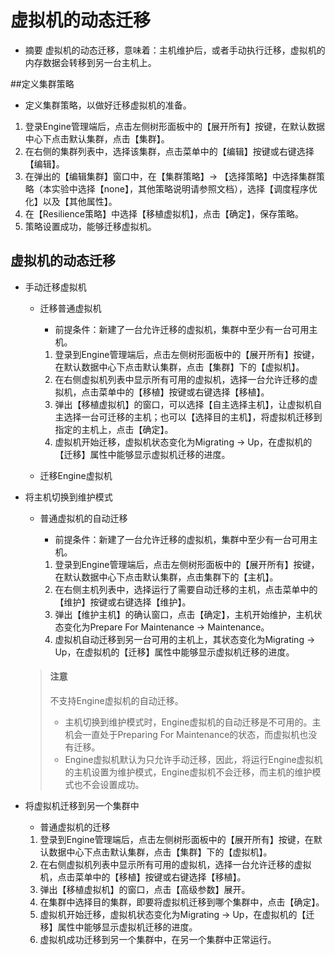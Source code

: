 # 虚拟机的动态迁移
* 摘要
  虚拟机的动态迁移，意味着：主机维护后，或者手动执行迁移，虚拟机的内存数据会转移到另一台主机上。

##定义集群策略

* 定义集群策略，以做好迁移虚拟机的准备。

1. 登录Engine管理端后，点击左侧树形面板中的【展开所有】按键，在默认数据中心下点击默认集群，点击【集群】。
1. 在右侧的集群列表中，选择该集群，点击菜单中的【编辑】按键或右键选择【编辑】。
1. 在弹出的【编辑集群】窗口中，在【集群策略】-> 【选择策略】中选择集群策略（本实验中选择【none】，其他策略说明请参照文档），选择【调度程序优化】以及【其他属性】。
1. 在【Resilience策略】中选择【移植虚拟机】，点击【确定】，保存策略。
1. 策略设置成功，能够迁移虚拟机。

## 虚拟机的动态迁移

* 手动迁移虚拟机
  * 迁移普通虚拟机
    * 前提条件：新建了一台允许迁移的虚拟机，集群中至少有一台可用主机。

    1. 登录到Engine管理端后，点击左侧树形面板中的【展开所有】按键，在默认数据中心下点击默认集群，点击【集群】下的【虚拟机】。
    1. 在右侧虚拟机列表中显示所有可用的虚拟机，选择一台允许迁移的虚拟机，点击菜单中的【移植】按键或右键选择【移植】。
    1. 弹出【移植虚拟机】的窗口，可以选择【自主选择主机】，让虚拟机自主选择一台可迁移的主机；也可以【选择目的主机】，将虚拟机迁移到指定的主机上，点击【确定】。
    1. 虚拟机开始迁移，虚拟机状态变化为Migrating -> Up，在虚拟机的【迁移】属性中能够显示虚拟机迁移的进度。

  * 迁移Engine虚拟机

* 将主机切换到维护模式
  * 普通虚拟机的自动迁移
    * 前提条件：新建了一台允许迁移的虚拟机，集群中至少有一台可用主机。

    1. 登录到Engine管理端后，点击左侧树形面板中的【展开所有】按键，在默认数据中心下点击默认集群，点击集群下的【主机】。
    1. 在右侧主机列表中，选择运行了需要自动迁移的主机，点击菜单中的【维护】按键或右键选择【维护】。
    1. 弹出【维护主机】的确认窗口，点击【确定】，主机开始维护，主机状态变化为Prepare For Maintenance -> Maintenance。
    1. 虚拟机自动迁移到另一台可用的主机上，其状态变化为Migrating -> Up，在虚拟机的【迁移】属性中能够显示虚拟机迁移的进度。

  > #### 注意
  > 不支持Engine虚拟机的自动迁移。
  >  * 主机切换到维护模式时，Engine虚拟机的自动迁移是不可用的。主机会一直处于Preparing For Maintenance的状态，而虚拟机也没有迁移。
  >  * Engine虚拟机默认为只允许手动迁移，因此，将运行Engine虚拟机的主机设置为维护模式，Engine虚拟机不会迁移，而主机的维护模式也不会设置成功。

* 将虚拟机迁移到另一个集群中
  * 普通虚拟机的迁移

  1. 登录到Engine管理端后，点击左侧树形面板中的【展开所有】按键，在默认数据中心下点击默认集群，点击【集群】下的【虚拟机】。
  1. 在右侧虚拟机列表中显示所有可用的虚拟机，选择一台允许迁移的虚拟机，点击菜单中的【移植】按键或右键选择【移植】。
  1. 弹出【移植虚拟机】的窗口，点击【高级参数】展开。
  1. 在集群中选择目的集群，即要将虚拟机迁移到哪个集群中，点击【确定】。
  1. 虚拟机开始迁移，虚拟机状态变化为Migrating -> Up，在虚拟机的【迁移】属性中能够显示虚拟机迁移的进度。
  1. 虚拟机成功迁移到另一个集群中，在另一个集群中正常运行。

